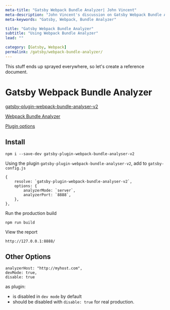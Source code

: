 ```yaml
---
meta-title: "Gatsby Webpack Bundle Analyzer| John Vincent"
meta-description: "John Vincent's discussion on Gatsby Webpack Bundle Analyzer"
meta-keywords: "Gatsby, Webpack, Bundle Analyzer"

title: "Gatsby Webpack Bundle Analyzer"
subtitle: "Using Webpack Bundle Analyzer"
lead: ""

category: [Gatsby, Webpack]
permalink: /gatsby/webpack-bundle-analyzer/
---
```


This stuff ends up sprayed everywhere, so let's create a reference document.

<!-- end -->

# Gatsby Webpack Bundle Analyzer

[gatsby-plugin-webpack-bundle-analyser-v2](https://www.gatsbyjs.org/packages/gatsby-plugin-webpack-bundle-analyser-v2/)

[Webpack Bundle Analyzer](https://github.com/webpack-contrib/webpack-bundle-analyzer)

[Plugin options](https://github.com/webpack-contrib/webpack-bundle-analyzer#options-for-plugin)

## Install

```
npm i --save-dev gatsby-plugin-webpack-bundle-analyser-v2
```

Using the plugin `gatsby-plugin-webpack-bundle-analyser-v2`, add to `gatsby-config.js`

```
{
	resolve: `gatsby-plugin-webpack-bundle-analyser-v2`,
	options: {
		analyzerMode: `server`,
		analyzerPort: `8888`,
	},
},
```

Run the production build

```
npm run build
```

View the report

```
http://127.0.0.1:8888/
```

## Other Options

```
analyzerHost: "http://myhost.com",
devMode: true,
disable: true
```

as plugin:

* is disabled in `dev mode` by default
* should be disabled with `disable: true` for real production.
